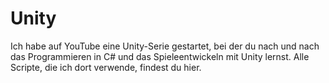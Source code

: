 # Unity
Ich habe auf YouTube eine Unity-Serie gestartet, bei der du nach und nach das Programmieren in C# und das Spieleentwickeln mit Unity lernst. Alle Scripte, die ich dort verwende, findest du hier.
